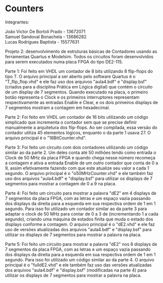 # Counters

Integrantes:

João Victor De Bortoli Prado - 13672071  
Samuel Sandoval Bonachela - 13686282  
Lucas Rodrigues Baptista - 15577631  

Projeto 2: desenvolvimento de estruturas básicas de Contadores usando as ferramentas Quartus e Modelsim.
Todos os circuitos foram desenvolvidos para serem executados numa placa FPGA do tipo DE2-115.

Parte 1:
Foi feito em VHDL um contador de 8 bits utilizando 8 flip-flops do tipo T. O arquivo principal a ser aberto pelo software Quartus é o "T_flip_flop.vhd" e ele faz uso dos arquivos "aula4.bdf" e "display.bsf" (criados para a disciplina Prática em Lógica digital) que contém o circuito de um display de 7 segmentos. Quando executado na placa, o primeiro botão representa o Clock e os primeiros interruptores representam respectivamente as entradas Enable e Clear, e os dois primeiros displays de 7 segmentos mostram a contagem em hexadecimal.

Parte 2:
Foi feito em VHDL um contador de 16 bits utilizando um código simplicado que incrementa o contador sem que se precise definir manualmente a arquitetura dos flip-flops. Ao ser compilada, essa versão do contador utiliza 45 elementos lógicos, enquanto o da parte 1 usava 27. O arquivo principal é o "16BitCounter.vhd".

Parte 3:
Foi feito um circuito com dois contadores utilizando um código similar ao da parte 2. Um deles conta até 50 milhões tendo como entrada o Clock de 50 MHz da placa FPGA e quando chega nesse número recomeça a contagem e ativa a entrada Enable de um outro contador que conta de 0 a 9, assim efetivamente fazendo com que este atualize seu valor a cada 1 segundo. O arquivo principal é o "o50MHzCounter.vhd" e ele também faz uso dos arquivos "aula4.bdf" e "display.bsf" para utilizar os displays de 7 segmentos para mostrar a contagem de 0 a 9 na placa.

Parte 4:
Foi feito um circuito para mostrar a palavra "dE2" em 4 displays de 7 segmentos da placa FPGA, com as letras e um espaço vazia passando dos displays da direita para a esquerda em sua respectiva ordem de 1 em 1 segundo. Para isso foi utilizado um contador similar ao da parte 3 para adaptar o clock de 50 MHz para contar de 0 a 3 de (incrementando 1 a cada segundo), criando uma máquina de estados finita que muda o estado dos displays conforme a contagem. O arquivo principal é o "dE2.vhd" e ele faz uso de versões atualizadas dos arquivos "aula4.bdf" e "display.bsf" para utilizar os displays de 7 segmentos para mostrar a palavra na placa.


Parte 5:
Foi feito um circuito para mostrar a palavra "dE2" nos 8 displays de 7 segmentos da placa FPGA, com as letras e um espaço vazia passando dos displays da direita para a esquerda em sua respectiva ordem de 1 em 1 segundo. Para isso foi utilizado um código similar ao da parte 4. O arquivo principal é o "fulldE2.vhd" e ele também faz uso das versões atualizadas dos arquivos "aula4.bdf" e "display.bsf" (modificadas na parte 4) para utilizar os displays de 7 segmentos para mostrar a palavra na placa.
